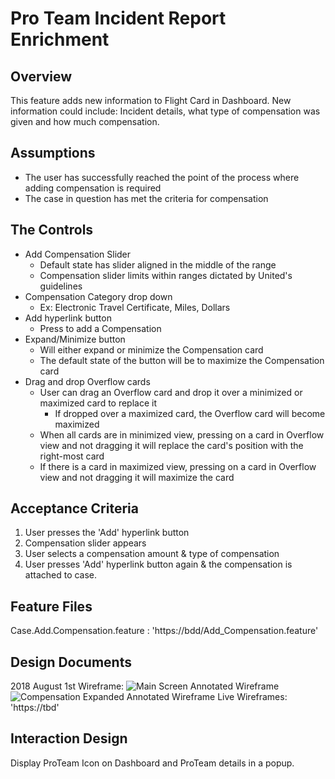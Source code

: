 Pro Team Incident Report Enrichment
==========================
Overview
--------
This feature adds new information to Flight Card in Dashboard. New information could include: Incident details, what type of compensation was given and how much compensation.

Assumptions
--------
* The user has successfully reached the point of the process where adding compensation is required 
* The case in question has met the criteria for compensation

The Controls
------------
* Add Compensation Slider
    * Default state has slider aligned in the middle of the range 
    * Compensation slider limits within ranges dictated by United's guidelines
* Compensation Category drop down
    * Ex: Electronic Travel Certificate, Miles, Dollars 
* Add hyperlink button
    * Press to add a Compensation
* Expand/Minimize button
    * Will either expand or minimize the Compensation card
    * The default state of the button will be to maximize the Compensation card
* Drag and drop Overflow cards
    * User can drag an Overflow card and drop it over a minimized or maximized card to replace it
        * If dropped over a maximized card, the Overflow card will become maximized
    * When all cards are in minimized view, pressing on a card in Overflow view and not dragging it will replace the card's position with the right-most card
    * If there is a card in maximized view, pressing on a card in Overflow view and not dragging it will maximize the card

Acceptance Criteria
-----------------
1. User presses the 'Add' hyperlink button
2. Compensation slider appears 
3. User selects a compensation amount & type of compensation
4. User presses 'Add' hyperlink button again & the compensation is attached to case. 
 
Feature Files
----------------------------------
Case.Add.Compensation.feature : 'https://bdd/Add_Compensation.feature'

Design Documents
--------
2018 August 1st Wireframe:
![Main Screen Annotated Wireframe](images/Min_Comp_Card.png)
![Compensation Expanded Annotated Wireframe](images/Maxed_Compensation_Card.png)
Live Wireframes: 'https://tbd'

Interaction Design
----------------------------------
Display ProTeam Icon on Dashboard and ProTeam details in a popup.
